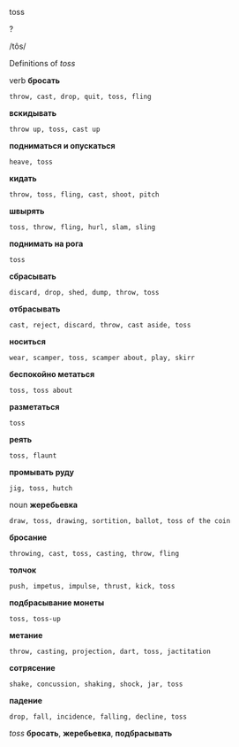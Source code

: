 toss

?

/tôs/

Definitions of _toss_

verb
**бросать**

    throw, cast, drop, quit, toss, fling
**вскидывать**

    throw up, toss, cast up
**подниматься и опускаться**

    heave, toss
**кидать**

    throw, toss, fling, cast, shoot, pitch
**швырять**

    toss, throw, fling, hurl, slam, sling
**поднимать на рога**

    toss
**сбрасывать**

    discard, drop, shed, dump, throw, toss
**отбрасывать**

    cast, reject, discard, throw, cast aside, toss
**носиться**

    wear, scamper, toss, scamper about, play, skirr
**беспокойно метаться**

    toss, toss about
**разметаться**

    toss
**реять**

    toss, flaunt
**промывать руду**

    jig, toss, hutch

noun
**жеребьевка**

    draw, toss, drawing, sortition, ballot, toss of the coin
**бросание**

    throwing, cast, toss, casting, throw, fling
**толчок**

    push, impetus, impulse, thrust, kick, toss
**подбрасывание монеты**

    toss, toss-up
**метание**

    throw, casting, projection, dart, toss, jactitation
**сотрясение**

    shake, concussion, shaking, shock, jar, toss
**падение**

    drop, fall, incidence, falling, decline, toss

_toss_
**бросать**, **жеребьевка**, **подбрасывать**